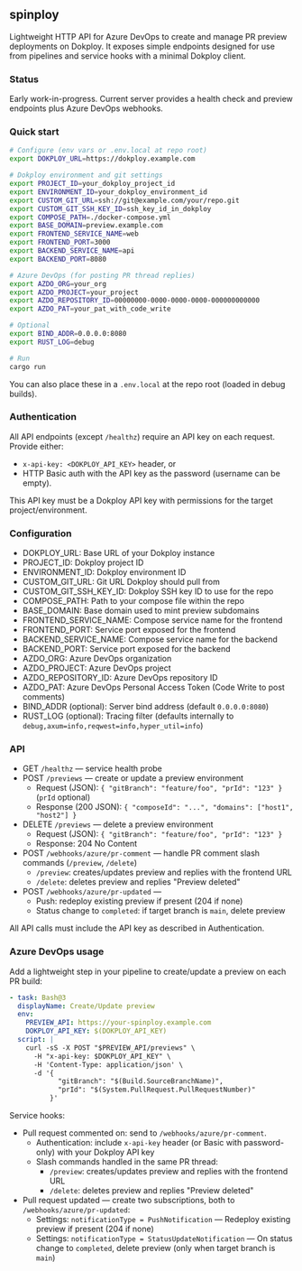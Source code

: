 ## spinploy

Lightweight HTTP API for Azure DevOps to create and manage PR preview deployments on Dokploy. It exposes simple endpoints designed for use from pipelines and service hooks with a minimal Dokploy client.

### Status

Early work-in-progress. Current server provides a health check and preview endpoints plus Azure DevOps webhooks.

### Quick start

```bash
# Configure (env vars or .env.local at repo root)
export DOKPLOY_URL=https://dokploy.example.com

# Dokploy environment and git settings
export PROJECT_ID=your_dokploy_project_id
export ENVIRONMENT_ID=your_dokploy_environment_id
export CUSTOM_GIT_URL=ssh://git@example.com/your/repo.git
export CUSTOM_GIT_SSH_KEY_ID=ssh_key_id_in_dokploy
export COMPOSE_PATH=./docker-compose.yml
export BASE_DOMAIN=preview.example.com
export FRONTEND_SERVICE_NAME=web
export FRONTEND_PORT=3000
export BACKEND_SERVICE_NAME=api
export BACKEND_PORT=8080

# Azure DevOps (for posting PR thread replies)
export AZDO_ORG=your_org
export AZDO_PROJECT=your_project
export AZDO_REPOSITORY_ID=00000000-0000-0000-0000-000000000000
export AZDO_PAT=your_pat_with_code_write

# Optional
export BIND_ADDR=0.0.0.0:8080
export RUST_LOG=debug

# Run
cargo run
```

You can also place these in a `.env.local` at the repo root (loaded in debug builds).

### Authentication

All API endpoints (except `/healthz`) require an API key on each request. Provide either:

- `x-api-key: <DOKPLOY_API_KEY>` header, or
- HTTP Basic auth with the API key as the password (username can be empty).

This API key must be a Dokploy API key with permissions for the target project/environment.

### Configuration

- DOKPLOY_URL: Base URL of your Dokploy instance
- PROJECT_ID: Dokploy project ID
- ENVIRONMENT_ID: Dokploy environment ID
- CUSTOM_GIT_URL: Git URL Dokploy should pull from
- CUSTOM_GIT_SSH_KEY_ID: Dokploy SSH key ID to use for the repo
- COMPOSE_PATH: Path to your compose file within the repo
- BASE_DOMAIN: Base domain used to mint preview subdomains
- FRONTEND_SERVICE_NAME: Compose service name for the frontend
- FRONTEND_PORT: Service port exposed for the frontend
- BACKEND_SERVICE_NAME: Compose service name for the backend
- BACKEND_PORT: Service port exposed for the backend
- AZDO_ORG: Azure DevOps organization
- AZDO_PROJECT: Azure DevOps project
- AZDO_REPOSITORY_ID: Azure DevOps repository ID
- AZDO_PAT: Azure DevOps Personal Access Token (Code Write to post comments)
- BIND_ADDR (optional): Server bind address (default `0.0.0.0:8080`)
- RUST_LOG (optional): Tracing filter (defaults internally to `debug,axum=info,reqwest=info,hyper_util=info`)

### API

- GET `/healthz` — service health probe
- POST `/previews` — create or update a preview environment
  - Request (JSON): `{ "gitBranch": "feature/foo", "prId": "123" }` (`prId` optional)
  - Response (200 JSON): `{ "composeId": "...", "domains": ["host1", "host2"] }`
- DELETE `/previews` — delete a preview environment
  - Request (JSON): `{ "gitBranch": "feature/foo", "prId": "123" }`
  - Response: 204 No Content
- POST `/webhooks/azure/pr-comment` — handle PR comment slash commands (`/preview`, `/delete`)
  - `/preview`: creates/updates preview and replies with the frontend URL
  - `/delete`: deletes preview and replies "Preview deleted"
- POST `/webhooks/azure/pr-updated` —
  - Push: redeploy existing preview if present (204 if none)
  - Status change to `completed`: if target branch is `main`, delete preview

All API calls must include the API key as described in Authentication.

### Azure DevOps usage

Add a lightweight step in your pipeline to create/update a preview on each PR build:

```yaml
- task: Bash@3
  displayName: Create/Update preview
  env:
    PREVIEW_API: https://your-spinploy.example.com
    DOKPLOY_API_KEY: $(DOKPLOY_API_KEY)
  script: |
    curl -sS -X POST "$PREVIEW_API/previews" \
      -H "x-api-key: $DOKPLOY_API_KEY" \
      -H 'Content-Type: application/json' \
      -d '{
            "gitBranch": "$(Build.SourceBranchName)",
            "prId": "$(System.PullRequest.PullRequestNumber)"
          }'
```

Service hooks:

- Pull request commented on: send to `/webhooks/azure/pr-comment`.
  - Authentication: include `x-api-key` header (or Basic with password-only) with your Dokploy API key
  - Slash commands handled in the same PR thread:
    - `/preview`: creates/updates preview and replies with the frontend URL
    - `/delete`: deletes preview and replies "Preview deleted"
- Pull request updated — create two subscriptions, both to `/webhooks/azure/pr-updated`:
  - Settings: `notificationType = PushNotification` — Redeploy existing preview if present (204 if none)
  - Settings: `notificationType = StatusUpdateNotification` — On status change to `completed`, delete preview (only when target branch is `main`)
